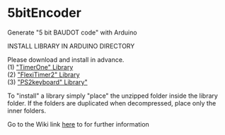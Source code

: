 # 5bitEncoder

Generate "5 bit BAUDOT code" with Arduino 

INSTALL LIBRARY IN ARDUINO DIRECTORY

Please download and install in advance.<br/>
(1) ["TimerOne" Library](https://playground.arduino.cc/code/timer1/) <br/>
(2) ["FlexiTimer2" Library](https://playground.arduino.cc/Main/FlexiTimer2/)<br/>
(3) ["PS2keyboard" Library"](https://playground.arduino.cc/Main/PS2Keyboard/)<br/>

To "install" a library simply "place" the unzipped folder inside the library folder. If the folders are duplicated when decompressed, place only the inner folders.

Go to the Wiki link [here](https://github.com/Sayapatri/Baudot_Encoder/wiki) to for further information 
